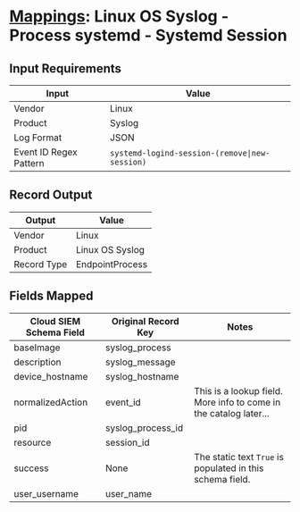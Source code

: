 # [Mappings](README.md): Linux OS Syslog - Process systemd - Systemd Session

## Input Requirements

|Input|Value|
|-----|-----|
|Vendor|Linux|
|Product|Syslog|
|Log Format|JSON|
|Event ID Regex Pattern|`systemd-logind-session-(remove\|new-session)`|

## Record Output

|Output|Value|
|------|-----|
|Vendor|Linux|
|Product|Linux OS Syslog|
|Record Type|EndpointProcess|

## Fields Mapped

|Cloud SIEM Schema Field|Original Record Key|Notes|
|-----------------------|-------------------|-----|
|baseImage|syslog_process||
|description|syslog_message||
|device_hostname|syslog_hostname||
|normalizedAction|event_id|This is a lookup field. More info to come in the catalog later...|
|pid|syslog_process_id||
|resource|session_id||
|success|None|The static text `True` is populated in this schema field.|
|user_username|user_name||

